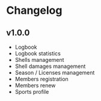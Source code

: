 Changelog
=========

## v1.0.0
- Logbook
- Logbook statistics
- Shells management
- Shell damages management
- Season / Licenses management
- Members registration
- Members renew
- Sports profile
